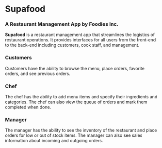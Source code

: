# Supafood

### A Restaurant Management App by Foodies Inc.

**Supafood** is a restaurant management app that streamlines the logistics of restaurant operations. It provides interfaces for all users from the front-end to the back-end including customers, cook staff, and management.

### Customers

Customers have the ability to browse the menu, place orders, favorite orders, and see previous orders.

### Chef

The chef has the ability to add menu items and specify their ingredients and categories. The chef can also view the queue of orders and mark them completed when done.

### Manager

The manager has the ability to see the inventory of the restaurant and place orders for low or out of stock items. The manager can also see sales information about incoming and outgoing orders.
